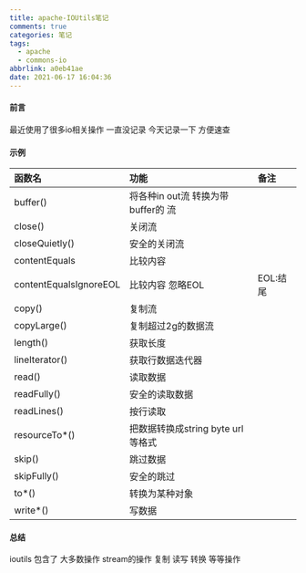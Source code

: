 ```yaml
---
title: apache-IOUtils笔记
comments: true
categories: 笔记
tags:
  - apache
  - commons-io
abbrlink: a0eb41ae
date: 2021-06-17 16:04:36
---
```

#### 前言
最近使用了很多io相关操作 一直没记录 
今天记录一下  方便速查 

#### 示例

|函数名|功能|备注|
|:----|:---|:---|
|buffer()|将各种in out流 转换为带buffer的 流||
|close()|关闭流||
|closeQuietly()|安全的关闭流||
|contentEquals|比较内容||
|contentEqualsIgnoreEOL|比较内容 忽略EOL|EOL:结尾|
|copy()|复制流||
|copyLarge()|复制超过2g的数据流||
|length()|获取长度||
|lineIterator()|获取行数据迭代器||
|read()|读取数据||
|readFully()|安全的读取数据 ||
|readLines()|按行读取||
|resourceTo*()|把数据转换成string  byte url等格式||
|skip()|跳过数据||
|skipFully()|安全的跳过||
|to*()|转换为某种对象||
|write*()|写数据||


#### 总结 
ioutils  包含了 大多数操作 stream的操作  复制 读写 转换 等等操作  

